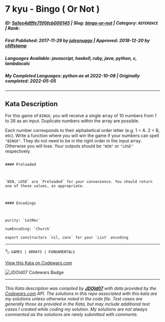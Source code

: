 # 7 kyu - Bingo ( Or Not )

##### **ID**: [5a1ee4dfffe75f0fcb000145](https://www.codewars.com/kata/5a1ee4dfffe75f0fcb000145) | **Slug**: [bingo-or-not](https://www.codewars.com/kata/5a1ee4dfffe75f0fcb000145) | **Category**: `REFERENCE` | **Rank**: <span style="color:white">7 kyu</span>

##### **First Published**: 2017-11-29 ***by*** [julesnuggy](https://www.codewars.com/users/julesnuggy) | **Approved**: 2018-12-20 ***by*** [cliffstamp](https://www.codewars.com/users/cliffstamp)

##### **Languages Available**: javascript, haskell, ruby, java, python, c, lambdacalc

##### **My Completed Languages**: python ***as at*** 2022-10-08 | **Originally completed**: 2022-05-05

---

## Kata Description


For this game of `BINGO`, you will receive a single array of 10 numbers from 1 to 26 as an input. Duplicate numbers within the array are possible.



Each number corresponds to their alphabetical order letter (e.g. 1 = A. 2 = B, etc). Write a function where you will win the game if your numbers can spell `"BINGO"`. They do not need to be in the right order in the input array. Otherwise you will lose. Your outputs should be `"WIN"` or `"LOSE"` respectively.



~~~if:lambdacalc

#### Preloaded



`WIN, LOSE` are `Preloaded` for your convenience. You should return one of these values, as appropriate.



#### Encodings



purity: `LetRec`  

numEncoding: `Church`  

export constructors `nil, cons` for your `List` encoding  

~~~

---


🏷 `GAMES | ARRAYS | FUNDAMENTALS`


[View this Kata on Codewars.com](https://www.codewars.com/kata/5a1ee4dfffe75f0fcb000145)

![](https://www.codewars.com/users/jdold07/badges/large "JDOld07 Codewars Badge")

---

###### *This Kata description was compiled by [**JDOld07**](https://tpstech.dev) with data provided by the [Codewars.com](https://www.codewars.com) API.  The solutions in this repo associated with this kata are my solutions unless otherwise noted in the code file.  Test cases are generally those as provided in the Kata, but may include additional test cases I created while coding my solution.  My solutions are not always commented as the solutions are rarely submitted with comments.*
